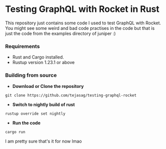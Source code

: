 # Testing GraphQL with Rocket in Rust

This repository just contains some code I used to test GraphQL with Rocket. 
You might see some weird and bad code practises in the code but that is just the code from the examples directory of juniper :)

### Requirements
- Rust and Cargo installed.
- Rustup version 1.23.1 or above

### Building from source

- **Download or Clone the repository**
```shell
git clone https://github.com/tejasag/testing-graphql-rocket
```

- **Switch to nightly build of rust** <br/>
```shell
rustup override set nightly
```

- **Run the code**
```shell
cargo run
```

I am pretty sure that's it for now lmao